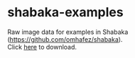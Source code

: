 # shabaka-examples
Raw image data for examples in Shabaka (https://github.com/omhafez/shabaka).  
Click [here](https://github.com/omhafez/shabaka-examples/releases/download/v1.0/shabaka-examples.tgz) to download.
